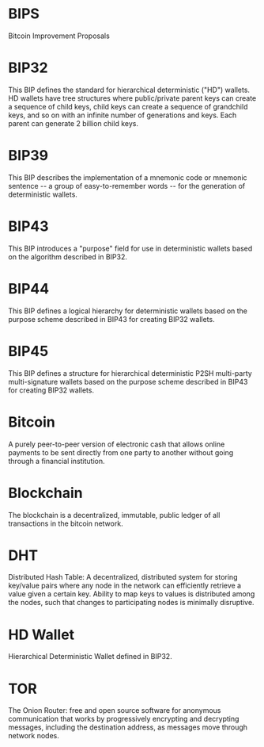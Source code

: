 # BIPS

Bitcoin Improvement Proposals

# BIP32

This BIP defines the standard for hierarchical deterministic ("HD") wallets. HD wallets have tree structures where public/private parent keys can create a sequence of child keys, child keys can create a sequence of grandchild keys, and so on with an infinite number of generations and keys. Each parent can generate 2 billion child keys.

# BIP39

This BIP describes the implementation of a mnemonic code or mnemonic sentence -- a group of easy-to-remember words -- for the generation of deterministic wallets.

# BIP43

This BIP introduces a "purpose" field for use in deterministic wallets based on the algorithm described in BIP32.

# BIP44

This BIP defines a logical hierarchy for deterministic wallets based on the purpose scheme described in BIP43 for creating BIP32 wallets.

# BIP45

This BIP defines a structure for hierarchical deterministic P2SH multi-party multi-signature wallets based on the purpose scheme described in BIP43 for creating BIP32 wallets.

# Bitcoin

A purely peer-to-peer version of electronic cash that allows online payments to be sent directly from one party to another without going through a financial institution.

# Blockchain

The blockchain is a decentralized, immutable, public ledger of all transactions in the bitcoin network.

# DHT

Distributed Hash Table: A decentralized, distributed system for storing key/value pairs where any node in the network can efficiently retrieve a value given a certain key. Ability to map keys to values is distributed among the nodes, such that changes to participating nodes is minimally disruptive.

# HD Wallet

Hierarchical Deterministic Wallet defined in BIP32.

# TOR

The Onion Router: free and open source software for anonymous communication that works by progressively encrypting and decrypting messages, including the destination address, as messages move through network nodes.
